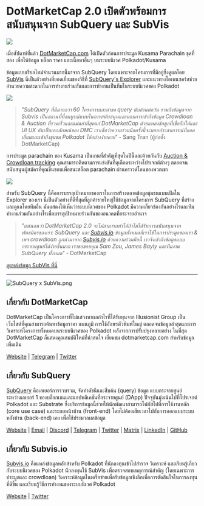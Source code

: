 # DotMarketCap 2.0 เปิดตัวพร้อมการสนับสนุนจาก SubQuery และ SubVis

![](https://cdn-images-1.medium.com/max/1600/1*fIxEXupCMUaaMsWQbA7zFQ.gif)

เมื่อสัปดาห์ที่แล้ว [DotMarketCap.com](https://dotmarketcap.com/) ได้เปิดตัวก่อนการประมูล Kusama Parachain ชุดที่สอง เพื่อให้ข้อมูล บล็อก ราคา และเนื้อหาอื่นๆ บนระบบนิเวศ Polkadot/Kusama

ข้อมูลแบบเรียลไทม์จำนวนมากนี้มาจาก SubQuery โดยเฉพาะจากโครงการที่มีอยู่ซึ่งดูแลโดย [SubVis](https://explorer.subquery.network/subquery/subvis-io/kusama-auction) นี่เป็นตัวอย่างที่ยอดเยี่ยมของวิธีที่ [SubQuery's Explorer](https://explorer.subquery.network/) และแนวทางโอเพนซอร์สช่วยอำนวยความสะดวกในการทำงานร่วมกันและการทำงานเป็นทีมในระบบนิเวศของ Polkadot

![](https://cdn-images-1.medium.com/max/1600/1*-UL84MrIB3TtZBkDPwLMmw.png)

> *"SubQuery ที่มีมากกว่า 60 โครงการและคำขอ query นับล้านต่อวัน รวมถึงข้อมูลจาก Subvis เป็นสถานที่ที่สมบูรณ์แบบในการสนับสนุนและมอบการเข้าถึงข้อมูล Crowdloan & Auction ที่รวดเร็วและแม่นยำที่สุดแก่ DotMarketCap ด้วยแหล่งข้อมูลที่เชื่อถือได้และ UI UX อันเป็นเอกลักษณ์ของ DMC เราเชื่อว่าความร่วมมือครั้งนี้จะมอบประสบการณ์ที่ยอดเยี่ยมและเข้าถึงชุมชน Polkadot ได้อย่างง่ายดาย"* - Sang Tran (ผู้ก่อตั้ง DotMarketCap)

การประมูล parachain ของ Kusama เป็นงานที่สำคัญที่สุดในปีนี้และด้วยกันกับ [Auction & Crowdloan tracking](https://dotmarketcap.com/auction) คุณสามารถติดตามการแข่งขันที่ดุเดือดระหว่างโปรเจกต์ต่างๆ ตลอดจนสนับสนุนผู้สมัครที่คุณชื่นชอบเพื่อชนะสล็อต parachain ผ่านคราวด์โลนของพวกเขา

![](https://cdn-images-1.medium.com/max/1600/1*n_y-1CUv1BcU2bzCs15djA.png)

สำหรับ SubQuery นี่คือการบรรลุเป้าหมายของเราในการสร้างตลาดข้อมูลชุมชนแบบเปิดใน Explorer ของเรา นี่เป็นตัวอย่างที่ดีที่สุดที่ลูกค้ารายใหญ่ใช้ข้อมูลจากโครงการ SubQuery ที่สร้างและดูแลโดยทีมอื่น มันแสดงให้เห็นว่าระบบนิเวศของ Polkadot มีความเกี่ยวข้องกันอย่างไรและทีมทำงานร่วมกันอย่างไรเพื่อบรรลุเป้าหมายร่วมกันของอนาคตที่กระจายอำนาจ

> *"แน่นอนว่า DotMarketCap 2.0 จะไม่สามารถทำได้ถ้าไม่ได้รับการสนับสนุนจากพันธมิตรของเรา: SubQuery และ [Subvis.io](http://subvis.io/) ข้อมูลทั้งหมดที่เราใช้ในการประมูลของเรา & เพจ crowdloan ถูกนำมาจาก [Subvis.io](http://subvis.io/) ด้วยความร่วมมือนี้ เราจึงเข้าถึงข้อมูลแบบกระจายศูนย์ได้ง่ายขึ้นมาก เราขอขอบคุณ Sam Zou, James Bayly และทีมงาน SubQuery ทั้งหมด"* - DotMarketCap

[ดูแหล่งข้อมูล SubVis ที่นี่](https://explorer.subquery.network/subquery/subvis-io/kusama-auction)

---

![SubQuery x SubVis.png](https://cdn-images-1.medium.com/max/1600/1*ZOtmJdlgr-5H4BAt2gVKLw.png)

## **เกี่ยวกับ DotMarketCap**

DotMarketCap เป็นโครงการที่ไม่แสวงหาผลกำไรที่ได้รับทุนจาก Illusionist Group เป็นเว็บไซต์ที่คุณสามารถค้นหาข้อมูลราคา แผนภูมิ การใช้อักษรตัวพิมพ์ใหญ่ ตลอดจนข้อมูลล่าสุดและการวิเคราะห์โครงการทั้งหมดบนระบบนิเวศของ Polkadot หลังจากการปรับปรุงหลายอย่าง ในที่สุด DotMarketCap ก็แสดงคุณสมบัติใหม่ที่น่าสนใจ เยี่ยมชม dotmarketcap.com สำหรับข้อมูลเพิ่มเติม

[Website](http://dotmarketcap.com/) | [Telegram](https://t.me/DotMarketCap_ANN) | [Twitter](https://twitter.com/DotMarketCap?ref_src=twsrc%5Egoogle%7Ctwcamp%5Eserp%7Ctwgr%5Eauthor)

## **เกี่ยวกับ SubQuery**

[SubQuery](https://subquery.network/) คือเลเยอร์การรวบรวม, จัดทำดัชนีและสืบค้น (query) ข้อมูล แบบกระจายศูนย์ ระหว่างเลเยอร์ 1 ของบล็อกเชนและแอปพลิเคชันที่กระจายศูนย์ (DApp) ปัจจุบันมุ่งเน้นไปที่โปรเจกต์ Polkadot และ Substrate ซึ่งบริการข้อมูลนี้ช่วยให้นักพัฒนาสามารถโฟกัสไปที่การใช้งานหลัก (core use case) และระบบหน้าบ้าน (front-end) โดยไม่ต้องเสียเวลาไปกับการออกแบบระบบหลังบ้าน (back-end) เอง เพื่อใช้ประมวลผลข้อมูล

[Website](https://subquery.network/) | [Email](mailto:hello@subquery.network) | [Discord](https://discord.com/invite/78zg8aBSMG) | [Telegram](https://t.me/subquerynetwork) | [Twitter](https://twitter.com/subquerynetwork) | [Matrix](https://matrix.to/#/#subquery:matrix.org) | [LinkedIn](https://www.linkedin.com/company/subquery) | [GitHub](https://github.com/subquery)

## **เกี่ยวกับ Subvis.io**

[Subvis.io](https://dotmarketcap.com/blog-detail/541/Subvis.io) คือแหล่งข้อมูลหลักสำหรับ Polkadot ที่นักลงทุนเข้าไปสำรวจ วิเคราะห์ และเรียนรู้เกี่ยวกับระบบนิเวศของ Polkadot นักลงทุนใช้ SubVis เพื่อตรวจสอบเหตุการณ์สำคัญ (โดยเฉพาะการประมูลและ crowdloan) วิเคราะห์ข้อมูลในเครือข่ายเพื่อรับข้อมูลเชิงลึกเพื่อการตัดสินใจในการลงทุนที่ดีขึ้น และเรียนรู้วิธีการทำงานของระบบนิเวศ Polkadot

[Website](https://www.subvis.io/) | [Twitter](https://twitter.com/subvisioapp)
